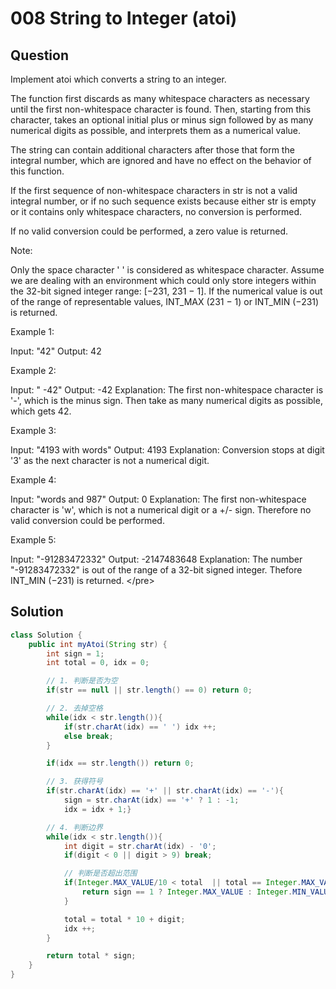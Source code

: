 # 008 String to Integer \(atoi\)

## Question

 Implement atoi which converts a string to an integer.

The function first discards as many whitespace characters as necessary until the first non-whitespace character is found. Then, starting from this character, takes an optional initial plus or minus sign followed by as many numerical digits as possible, and interprets them as a numerical value.

The string can contain additional characters after those that form the integral number, which are ignored and have no effect on the behavior of this function.

If the first sequence of non-whitespace characters in str is not a valid integral number, or if no such sequence exists because either str is empty or it contains only whitespace characters, no conversion is performed.

If no valid conversion could be performed, a zero value is returned.

Note:

Only the space character ' ' is considered as whitespace character. Assume we are dealing with an environment which could only store integers within the 32-bit signed integer range: \[−231, 231 − 1\]. If the numerical value is out of the range of representable values, INT\_MAX \(231 − 1\) or INT\_MIN \(−231\) is returned.

Example 1:

Input: "42" Output: 42

Example 2:

Input: " -42" Output: -42 Explanation: The first non-whitespace character is '-', which is the minus sign. Then take as many numerical digits as possible, which gets 42.

Example 3:

Input: "4193 with words" Output: 4193 Explanation: Conversion stops at digit '3' as the next character is not a numerical digit.

Example 4:

Input: "words and 987" Output: 0 Explanation: The first non-whitespace character is 'w', which is not a numerical digit or a +/- sign. Therefore no valid conversion could be performed.

Example 5:

Input: "-91283472332" Output: -2147483648 Explanation: The number "-91283472332" is out of the range of a 32-bit signed integer. Thefore INT\_MIN \(−231\) is returned. &lt;/pre&gt;

## Solution

```java
class Solution {
    public int myAtoi(String str) {
        int sign = 1;
        int total = 0, idx = 0;

        // 1. 判断是否为空
        if(str == null || str.length() == 0) return 0;

        // 2. 去掉空格
        while(idx < str.length()){
            if(str.charAt(idx) == ' ') idx ++;
            else break;
        }

        if(idx == str.length()) return 0;

        // 3. 获得符号
        if(str.charAt(idx) == '+' || str.charAt(idx) == '-'){
            sign = str.charAt(idx) == '+' ? 1 : -1;
            idx = idx + 1;}

        // 4. 判断边界
        while(idx < str.length()){
            int digit = str.charAt(idx) - '0';
            if(digit < 0 || digit > 9) break;

            // 判断是否超出范围
            if(Integer.MAX_VALUE/10 < total  || total == Integer.MAX_VALUE / 10 && Integer.MAX_VALUE % 10 < digit){
                return sign == 1 ? Integer.MAX_VALUE : Integer.MIN_VALUE;
            }

            total = total * 10 + digit;
            idx ++;
        }

        return total * sign;
    }
}
```

